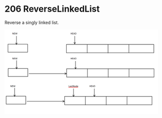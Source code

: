 # 206 ReverseLinkedList

Reverse a singly linked list.

![image](https://github.com/hanxuwu/Learning-C/blob/master/DateStructureAlgotithm/Leetcode/206.ReverseLinkedList/SCREENSHOT/Capture.PNG)
